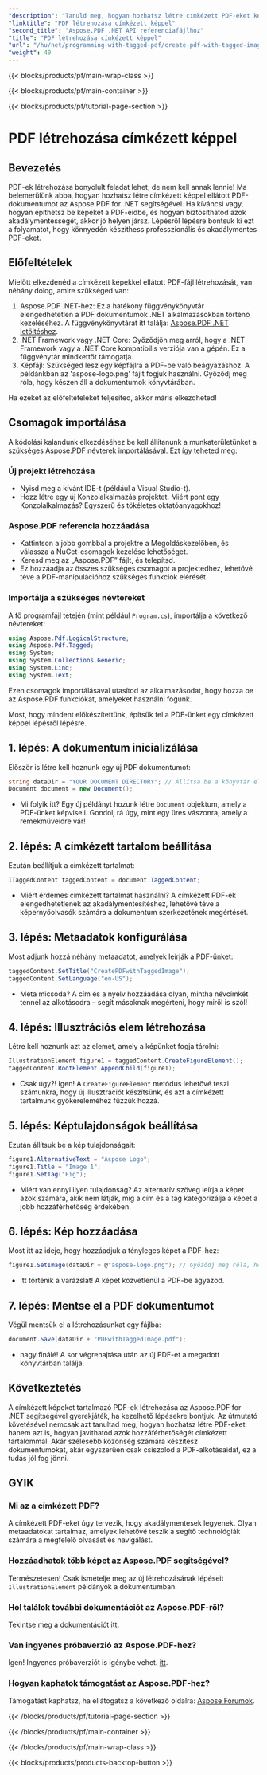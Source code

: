 ```yaml
---
"description": "Tanuld meg, hogyan hozhatsz létre címkézett PDF-eket képekkel az Aspose.PDF for .NET segítségével. Kövesd lépésről lépésre szóló útmutatónkat az akadálymentes és professzionális dokumentumkészítéshez."
"linktitle": "PDF létrehozása címkézett képpel"
"second_title": "Aspose.PDF .NET API referenciafájlhoz"
"title": "PDF létrehozása címkézett képpel"
"url": "/hu/net/programming-with-tagged-pdf/create-pdf-with-tagged-image/"
"weight": 40
---
```


{{< blocks/products/pf/main-wrap-class >}}

{{< blocks/products/pf/main-container >}}

{{< blocks/products/pf/tutorial-page-section >}}

# PDF létrehozása címkézett képpel

## Bevezetés

PDF-ek létrehozása bonyolult feladat lehet, de nem kell annak lennie! Ma belemerülünk abba, hogyan hozhatsz létre címkézett képpel ellátott PDF-dokumentumot az Aspose.PDF for .NET segítségével. Ha kíváncsi vagy, hogyan építhetsz be képeket a PDF-eidbe, és hogyan biztosíthatod azok akadálymentességét, akkor jó helyen jársz. Lépésről lépésre bontsuk ki ezt a folyamatot, hogy könnyedén készíthess professzionális és akadálymentes PDF-eket.

## Előfeltételek

Mielőtt elkezdenéd a címkézett képekkel ellátott PDF-fájl létrehozását, van néhány dolog, amire szükséged van:

1. Aspose.PDF .NET-hez: Ez a hatékony függvénykönyvtár elengedhetetlen a PDF dokumentumok .NET alkalmazásokban történő kezeléséhez. A függvénykönyvtárat itt találja: [Aspose.PDF .NET letöltéshez](https://releases.aspose.com/pdf/net/).
2. .NET Framework vagy .NET Core: Győződjön meg arról, hogy a .NET Framework vagy a .NET Core kompatibilis verziója van a gépén. Ez a függvénytár mindkettőt támogatja.
3. Képfájl: Szükséged lesz egy képfájlra a PDF-be való beágyazáshoz. A példánkban az 'aspose-logo.png' fájlt fogjuk használni. Győződj meg róla, hogy készen áll a dokumentumok könyvtárában. 

Ha ezeket az előfeltételeket teljesíted, akkor máris elkezdheted!

## Csomagok importálása

A kódolási kalandunk elkezdéséhez be kell állítanunk a munkaterületünket a szükséges Aspose.PDF névterek importálásával. Ezt így teheted meg:

### Új projekt létrehozása

- Nyisd meg a kívánt IDE-t (például a Visual Studio-t).
- Hozz létre egy új Konzolalkalmazás projektet. Miért pont egy Konzolalkalmazás? Egyszerű és tökéletes oktatóanyagokhoz!

### Aspose.PDF referencia hozzáadása

- Kattintson a jobb gombbal a projektre a Megoldáskezelőben, és válassza a NuGet-csomagok kezelése lehetőséget.
- Keresd meg az „Aspose.PDF” fájlt, és telepítsd. 
- Ez hozzáadja az összes szükséges csomagot a projektedhez, lehetővé téve a PDF-manipulációhoz szükséges funkciók elérését.

### Importálja a szükséges névtereket

A fő programfájl tetején (mint például `Program.cs`), importálja a következő névtereket:

```csharp
using Aspose.Pdf.LogicalStructure;
using Aspose.Pdf.Tagged;
using System;
using System.Collections.Generic;
using System.Linq;
using System.Text;
```

Ezen csomagok importálásával utasítod az alkalmazásodat, hogy hozza be az Aspose.PDF funkciókat, amelyeket használni fogunk.

Most, hogy mindent előkészítettünk, építsük fel a PDF-ünket egy címkézett képpel lépésről lépésre.

## 1. lépés: A dokumentum inicializálása

Először is létre kell hoznunk egy új PDF dokumentumot:

```csharp
string dataDir = "YOUR DOCUMENT DIRECTORY"; // Állítsa be a könyvtár elérési útját
Document document = new Document();
```

- Mi folyik itt? Egy új példányt hozunk létre `Document` objektum, amely a PDF-ünket képviseli. Gondolj rá úgy, mint egy üres vászonra, amely a remekműveidre vár!

## 2. lépés: A címkézett tartalom beállítása

Ezután beállítjuk a címkézett tartalmat:

```csharp
ITaggedContent taggedContent = document.TaggedContent;
```

- Miért érdemes címkézett tartalmat használni? A címkézett PDF-ek elengedhetetlenek az akadálymentesítéshez, lehetővé téve a képernyőolvasók számára a dokumentum szerkezetének megértését.

## 3. lépés: Metaadatok konfigurálása

Most adjunk hozzá néhány metaadatot, amelyek leírják a PDF-ünket:

```csharp
taggedContent.SetTitle("CreatePDFwithTaggedImage");
taggedContent.SetLanguage("en-US");
```

- Meta micsoda? A cím és a nyelv hozzáadása olyan, mintha névcímkét tennél az alkotásodra – segít másoknak megérteni, hogy miről is szól!

## 4. lépés: Illusztrációs elem létrehozása

Létre kell hoznunk azt az elemet, amely a képünket fogja tárolni:

```csharp
IllustrationElement figure1 = taggedContent.CreateFigureElement();
taggedContent.RootElement.AppendChild(figure1);
```

- Csak úgy?! Igen! A `CreateFigureElement` metódus lehetővé teszi számunkra, hogy új illusztrációt készítsünk, és azt a címkézett tartalmunk gyökéreleméhez fűzzük hozzá.

## 5. lépés: Képtulajdonságok beállítása

Ezután állítsuk be a kép tulajdonságait:

```csharp
figure1.AlternativeText = "Aspose Logo";
figure1.Title = "Image 1";
figure1.SetTag("Fig");
```

- Miért van ennyi ilyen tulajdonság? Az alternatív szöveg leírja a képet azok számára, akik nem látják, míg a cím és a tag kategorizálja a képet a jobb hozzáférhetőség érdekében.

## 6. lépés: Kép hozzáadása

Most itt az ideje, hogy hozzáadjuk a tényleges képet a PDF-hez:

```csharp
figure1.SetImage(dataDir + @"aspose-logo.png"); // Győződj meg róla, hogy a kép útvonala helyes!
```

- Itt történik a varázslat! A képet közvetlenül a PDF-be ágyazod. 

## 7. lépés: Mentse el a PDF dokumentumot

Végül mentsük el a létrehozásunkat egy fájlba:

```csharp
document.Save(dataDir + "PDFwithTaggedImage.pdf");
```

- nagy finálé! A sor végrehajtása után az új PDF-et a megadott könyvtárban találja.

## Következtetés

A címkézett képeket tartalmazó PDF-ek létrehozása az Aspose.PDF for .NET segítségével gyerekjáték, ha kezelhető lépésekre bontjuk. Az útmutató követésével nemcsak azt tanultad meg, hogyan hozhatsz létre PDF-eket, hanem azt is, hogyan javíthatod azok hozzáférhetőségét címkézett tartalommal. Akár szélesebb közönség számára készítesz dokumentumokat, akár egyszerűen csak csiszolod a PDF-alkotásaidat, ez a tudás jól fog jönni.

## GYIK

### Mi az a címkézett PDF?
A címkézett PDF-eket úgy tervezik, hogy akadálymentesek legyenek. Olyan metaadatokat tartalmaz, amelyek lehetővé teszik a segítő technológiák számára a megfelelő olvasást és navigálást.

### Hozzáadhatok több képet az Aspose.PDF segítségével?
Természetesen! Csak ismételje meg az új létrehozásának lépéseit `IllustrationElement` példányok a dokumentumban.

### Hol találok további dokumentációt az Aspose.PDF-ről?
Tekintse meg a dokumentációt [itt](https://reference.aspose.com/pdf/net/).

### Van ingyenes próbaverzió az Aspose.PDF-hez?
Igen! Ingyenes próbaverziót is igénybe vehet. [itt](https://releases.aspose.com/).

### Hogyan kaphatok támogatást az Aspose.PDF-hez?
Támogatást kaphatsz, ha ellátogatsz a következő oldalra: [Aspose Fórumok](https://forum.aspose.com/c/pdf/10).

{{< /blocks/products/pf/tutorial-page-section >}}

{{< /blocks/products/pf/main-container >}}

{{< /blocks/products/pf/main-wrap-class >}}

{{< blocks/products/products-backtop-button >}}